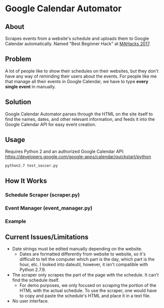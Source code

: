 # Google Calendar Automator

## About
Scrapes events from a website's schedule and uploads them to Google Calendar automatically. Named "Best Beginner Hack" at [MAHacks 2017](https://www.hackerearth.com/sprints/mahacks-spring-2017/).

## Problem
A lot of people like to show their schedules on their websites, but they don't have any way of reminding their users about the events. For people like me that manage all their events in Google Calendar, we have to type **every single event** in manually.

## Solution
Google Calendar Automator parses through the HTML on the site itself to find the names, dates, and other relevant information, and feeds it into the Google Calendar API for easy event creation.

## Usage
Requires Python 2 and an authorized Google Calendar API: https://developers.google.com/google-apps/calendar/quickstart/python
```
python2.7 test_soccer.py
```
## How It Works
### Schedule Scraper (scraper.py)

### Event Manager (event_manager.py)

### Example


## Current Issues/Limitations
* Date strings must be edited manually depending on the website.
  * Dates are formatted differently from website to website, so it's difficult to tell the computer which part is the day, which part is the hour, etc. I looked into dateutil, however, it isn't compatible with Python 2.7.9.
* The scraper only scrapes the part of the page with the schedule. It can't find the schedule itself.
  * For demo purposes, we only focused on scraping the portion of the HTML with the actual schedule. To use the scraper, one would have to copy and paste the schedule's HTML and place it in a text file.
* No user interface.